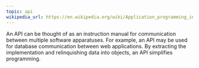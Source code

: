 ```yaml
---
topic: api
wikipedia_url: https://en.wikipedia.org/wiki/Application_programming_interface
---
```

An API can be thought of as an instruction manual for communication between multiple software apparatuses. For example, an API may be used for database communication between web applications. By extracting the implementation and relinquishing data into objects, an API simplifies programming.